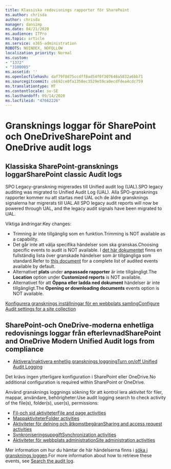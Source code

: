 ```yaml
---
title: Klassiska redovisnings rapporter för SharePoint
ms.author: chrisda
author: chrisda
manager: dansimp
ms.date: 04/21/2020
ms.audience: ITPro
ms.topic: article
ms.service: o365-administration
ROBOTS: NOINDEX, NOFOLLOW
localization_priority: Normal
ms.custom:
- "1372"
- "3100005"
ms.assetid: ''
ms.openlocfilehash: daf79f8d75ccdff8ad54f0f307648a5832a6bb71
ms.sourcegitcommit: c6692ce0fa1358ec3529e59ca0ecdfdea4cdc759
ms.translationtype: MT
ms.contentlocale: sv-SE
ms.lasthandoff: 09/14/2020
ms.locfileid: "47662226"
---
```

# <a name="sharepoint-and-onedrive-audit-logs"></a><span data-ttu-id="b01c0-102">Gransknings loggar för SharePoint och OneDrive</span><span class="sxs-lookup"><span data-stu-id="b01c0-102">SharePoint and OneDrive audit logs</span></span>

## <a name="sharepoint-classic-audit-logs"></a><span data-ttu-id="b01c0-103">Klassiska SharePoint-gransknings loggar</span><span class="sxs-lookup"><span data-stu-id="b01c0-103">SharePoint classic Audit logs</span></span>

<span data-ttu-id="b01c0-104">SPO Legacy-granskning migrerades till Unified audit log (UAL).</span><span class="sxs-lookup"><span data-stu-id="b01c0-104">SPO legacy auditing was migrated to Unified Audit Log (UAL).</span></span> <span data-ttu-id="b01c0-105">Alla SPO-gransknings rapporter kommer nu att startas med UAL och de äldre gransknings signalerna har migrerats till UAL.</span><span class="sxs-lookup"><span data-stu-id="b01c0-105">All SPO legacy audit reports will now be powered through UAL, and the legacy audit signals have been migrated to UAL.</span></span>

<span data-ttu-id="b01c0-106">Viktiga ändringar:</span><span class="sxs-lookup"><span data-stu-id="b01c0-106">Key changes:</span></span>

* <span data-ttu-id="b01c0-107">Trimning är inte tillgänglig som en funktion.</span><span class="sxs-lookup"><span data-stu-id="b01c0-107">Trimming is NOT available as a capability.</span></span>
* <span data-ttu-id="b01c0-108">Det går inte att välja specifika händelser som ska granskas.</span><span class="sxs-lookup"><span data-stu-id="b01c0-108">Choosing specific events to audit is NOT available.</span></span> <span data-ttu-id="b01c0-109">I [det här dokumentet](https://docs.microsoft.com/microsoft-365/compliance/search-the-audit-log-in-security-and-compliance) finns en fullständig lista över granskade händelser som är tillgängliga som standard.</span><span class="sxs-lookup"><span data-stu-id="b01c0-109">Refer to [this document](https://docs.microsoft.com/microsoft-365/compliance/search-the-audit-log-in-security-and-compliance) for a complete list of audited events available by default.</span></span>
* <span data-ttu-id="b01c0-110">Alternativet **plats** under **anpassade rapporter** är inte tillgängligt.</span><span class="sxs-lookup"><span data-stu-id="b01c0-110">The **Location** option under **Customized reports** is NOT available.</span></span>
* <span data-ttu-id="b01c0-111">Alternativet för att **Öppna eller ladda ned dokument** händelser är inte tillgängligt.</span><span class="sxs-lookup"><span data-stu-id="b01c0-111">The **Opening or downloading documents** events option is NOT available.</span></span>

[<span data-ttu-id="b01c0-112">Konfigurera gransknings inställningar för en webbplats samling</span><span class="sxs-lookup"><span data-stu-id="b01c0-112">Configure Audit settings for a site collection</span></span>](https://support.office.com/article/Configure-audit-settings-for-a-site-collection-A9920C97-38C0-44F2-8BCB-4CF1E2AE22D2)

## <a name="sharepoint-and-onedrive-modern-unified-audit-logs-from-compliance"></a><span data-ttu-id="b01c0-113">SharePoint-och OneDrive-moderna enhetliga redovisnings loggar från efterlevnad</span><span class="sxs-lookup"><span data-stu-id="b01c0-113">SharePoint and OneDrive Modern Unified Audit logs from compliance</span></span>

* [<span data-ttu-id="b01c0-114">Aktivera/inaktivera enhetlig gransknings loggning</span><span class="sxs-lookup"><span data-stu-id="b01c0-114">Turn on/off Unified Audit Logging</span></span>](https://docs.microsoft.com/microsoft-365/compliance/turn-audit-log-search-on-or-off) 

<span data-ttu-id="b01c0-115">Det krävs ingen ytterligare konfiguration i SharePoint eller OneDrive.</span><span class="sxs-lookup"><span data-stu-id="b01c0-115">No additional configuration is required within SharePoint or OneDrive.</span></span>

<span data-ttu-id="b01c0-116">Använd gransknings loggnings sökning för att kontrol lera aktivitet för filer, mappar, användare, behörigheter:</span><span class="sxs-lookup"><span data-stu-id="b01c0-116">Use audit logging search to check activity of the file(s), folder(s), user(s), permissions:</span></span>

* [<span data-ttu-id="b01c0-117">Fil-och sid aktiviteter</span><span class="sxs-lookup"><span data-stu-id="b01c0-117">File and page activities</span></span>](https://docs.microsoft.com/microsoft-365/compliance/search-the-audit-log-in-security-and-compliance)
* [<span data-ttu-id="b01c0-118">Mappaktiviteter</span><span class="sxs-lookup"><span data-stu-id="b01c0-118">Folder activities</span></span>](https://docs.microsoft.com/microsoft-365/compliance/search-the-audit-log-in-security-and-compliance#folder-activities)
* [<span data-ttu-id="b01c0-119">Aktiviteter för delning och åtkomstbegäran</span><span class="sxs-lookup"><span data-stu-id="b01c0-119">Sharing and access request activities</span></span>](https://docs.microsoft.com/microsoft-365/compliance/search-the-audit-log-in-security-and-compliance#sharing-and-access-request-activities)
* [<span data-ttu-id="b01c0-120">Synkroniseringsuppgift</span><span class="sxs-lookup"><span data-stu-id="b01c0-120">Synchronization activities</span></span>](https://docs.microsoft.com/microsoft-365/compliance/search-the-audit-log-in-security-and-compliance#synchronization-activities)
* [<span data-ttu-id="b01c0-121">Aktiviteter för webbplats administration</span><span class="sxs-lookup"><span data-stu-id="b01c0-121">Site administration activities</span></span>](https://docs.microsoft.com/microsoft-365/compliance/search-the-audit-log-in-security-and-compliance#site-administration-activities)

<span data-ttu-id="b01c0-122">Mer information om hur du hämtar de här händelserna finns i [söka i gransknings loggen](https://docs.microsoft.com/microsoft-365/compliance/search-the-audit-log-in-security-and-compliance#search-the-audit-log).</span><span class="sxs-lookup"><span data-stu-id="b01c0-122">For more information about how to retrieve these events, see [Search the audit log](https://docs.microsoft.com/microsoft-365/compliance/search-the-audit-log-in-security-and-compliance#search-the-audit-log).</span></span>
